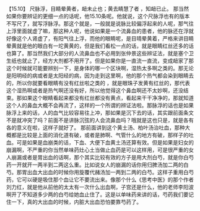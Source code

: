 【15.10】  尺脉浮，目睛晕黄者，衄未止也；黄去睛慧了者 ，知衄已止。
那当然如果你要辨证的更细一点的话呢，他15.10条呢。他就说，这个尺脉浮也有的版本不写尺了，就写浮脉浮。那这个就是，一般就是说脉比较偏浮起来的人呢，那气往上浮里面就虚了嘛，那这种人呢，他说如果是一个流鼻血的患者，他的脉还在浮就好像这个人肾虚了，有阳气往上浮，而他的眼睛呢，是目晴晕黄着，严格来讲目睛晕黄就是他的眼白有一坨黄黄的，但是我们看松一点的话，就是眼睛红丝还多的话也算了。那当然我们大部分的人流鼻血也不必用到张仲景这些辨证法，就是塞个卫生纸也就止了，经方大剂都不用开了。但是如果你是一直流一直流，变成衄家了那这个时候就可能要辨别一下，是身体的哪一个区块啊，湿热太多啊之类的。那无论是阳明经的病或者是太阳经的病，因为走到这里啊，他的那个热气都会染到眼睛去的，所以你就要看眼睛有没有红丝啦之类的 ，就是眼珠子发黄有红丝的，那代表这个湿热啊或者是热气啊还没有好，所以他觉得这个鼻血啊还不太妙啊，还没结束。那如果这个眼睛看起来都没有红丝都没有黄点，看起来干干净净的，那就知道这个人的鼻血大概不会再流了，这样的一个所谓的辨证法啦。那脉浮的话也是如果脉浮上来的话，人的血气比较容易往上冲，那如果是沉下去的话，其实跟前面条文不是就冲突了吗？前面不是讲脉沉弦的人会流鼻血吗？哦就是这也只是，就是各有各的意义在啦，这样子就好了。
那前面讲到这个黄土汤、柏叶汤治吐血，那种大概都是比较是上面的消化道有破，或者是肺啊、气管什么的地方有破，那样子的吐血。可是如果是血崩类的话，下血、大便下血黄土汤还算有效。但是如果是妇女的崩漏啊，不严重的你当然单味药灶心土当做止血药是可以这样用，可是很严重的女人崩漏或者是胃出血的话啊，那个其实比较有效的方子是用大剂白芍，就是你白芍药一开就开一两半到二两这么重。比如说女人的崩漏的话你用归脾汤加二两的白芍。那胃出血大出血的时候你用旋覆代赭汤加一两到二两的白芍。这样子重用白芍药，它可以硬是吸住那个血让它不要流出来。像那个什么《思考中医》的那个作者刘力红，就是他从前他的太太有一次什么出血啊，子宫还是什么，他的老师李阳波啊开了不知道多少两的白芍给她血止住了。这是以单味药来讲的话，芍药我们要记住一下，真的大出血的时候，内脏大出血恐怕要靠芍药了。
